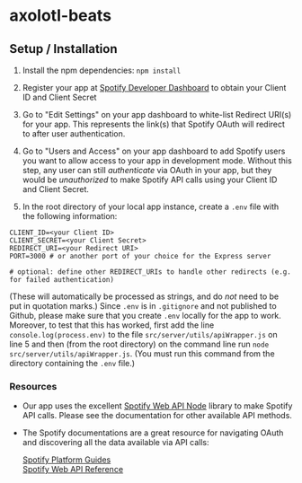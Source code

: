 # axolotl-beats

## Setup / Installation

1. Install the npm dependencies: ```npm install```

2. Register your app at [Spotify Developer Dashboard](https://developer.spotify.com/dashboard/) to obtain your Client ID and Client Secret

3. Go to "Edit Settings" on your app dashboard to white-list Redirect URI(s) for your app. This represents the link(s) that Spotify OAuth will redirect to after user authentication. 

4. Go to "Users and Access" on your app dashboard to add Spotify users you want to allow access to your app in development mode. Without this step, any user can still *authenticate* via OAuth in your app, but they would be *unauthorized* to make Spotify API calls using your Client ID and Client Secret. 

5. In the root directory of your local app instance, create a ```.env``` file with the following information:

```
CLIENT_ID=<your Client ID>
CLIENT_SECRET=<your Client Secret>
REDIRECT_URI=<your Redirect URI>
PORT=3000 # or another port of your choice for the Express server

# optional: define other REDIRECT_URIs to handle other redirects (e.g. for failed authentication)
```
(These will automatically be processed as strings, and do *not* need to be put in quotation marks.) Since ```.env``` is in ```.gitignore``` and not published to Github, please make sure that you create ```.env``` locally for the app to work. Moreover, to test that this has worked, first add the line `console.log(process.env)` to the file `src/server/utils/apiWrapper.js` on line 5 and then (from the root directory) on the command line run `node src/server/utils/apiWrapper.js`. (You must run this command from the directory containing the `.env` file.)

### Resources


* Our app uses the excellent [Spotify Web API Node](https://github.com/thelinmichael/spotify-web-api-node) library to make Spotify API calls. Please see the documentation for other available API methods.

* The Spotify documentations are a great resource for navigating OAuth and discovering all the data available via API calls:

    [Spotify Platform Guides](https://developer.spotify.com/documentation/general/guides/) <br>
    [Spotify Web API Reference](https://developer.spotify.com/documentation/web-api/reference/#/)
